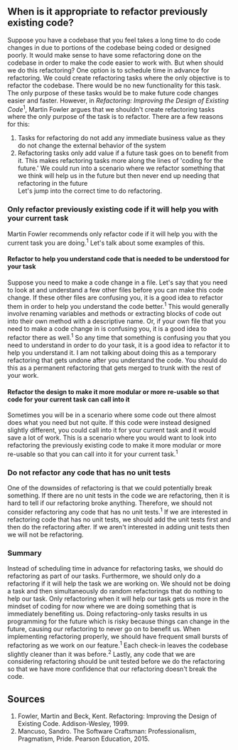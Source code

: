 ## When is it appropriate to refactor previously existing code?
Suppose you have a codebase that you feel takes a long time to do code changes in due to portions of the codebase being coded or designed poorly. It would make sense to have some refactoring done on the codebase in order to make the code easier to work with. But when should we do this refactoring? One option is to schedule time in advance for refactoring. We could create refactoring tasks where the only objective is to refactor the codebase. There would be no new functionality for this task. The only purpose of these tasks would be to make future code changes easier and faster. However, in *Refactoring: Improving the Design of Existing Code*<sup>1</sup>, Martin Fowler argues that we shouldn't create refactoring tasks where the only purpose of the task is to refactor. There are a few reasons for this:
1. Tasks for refactoring do not add any immediate business value as they do not change the external behavior of the system  
2. Refactoring tasks only add value if a future task goes on to benefit from it. This makes refactoring tasks more along the lines of 'coding for the future.'  We could run into a scenario where we refactor something that we think will help us in the future but then never end up needing that refactoring in the future  
Let's jump into the correct time to do refactoring.

### Only refactor previously existing code if it will help you with your current task
Martin Fowler recommends only refactor code if it will help you with the current task you are doing.<sup>1</sup> Let's talk about some examples of this.

#### Refactor to help you understand code that is needed to be understood for your task
Suppose you need to make a code change in a file. Let's say that you need to look at and understand a few other files before you can make this code change. If these other files are confusing you, it is a good idea to refactor them in order to help you understand the code better.<sup>1</sup> This would generally involve renaming variables and methods or extracting blocks of code out into their own method with a descriptive name. Or, if your own file that you need to make a code change in is confusing you, it is a good idea to refactor there as well.<sup>1</sup> So any time that something is confusing you that you need to understand in order to do your task, it is a good idea to refactor it to help you understand it. I am not talking about doing this as a temporary refactoring that gets undone after you understand the code. You should do this as a permanent refactoring that gets merged to trunk with the rest of your work.

#### Refactor the design to make it more modular or more re-usable so that code for your current task can call into it
Sometimes you will be in a scenario where some code out there almost does what you need but not quite. If this code were instead designed slightly different, you could call into it for your current task and it would save a lot of work. This is a scenario where you would want to look into refactoring the previously existing code to make it more modular or more re-usable so that you can call into it for your current task.<sup>1</sup>

### Do not refactor any code that has no unit tests
One of the downsides of refactoring is that we could potentially break something. If there are no unit tests in the code we are refactoring, then it is hard to tell if our refactoring broke anything. Therefore, we should not consider refactoring any code that has no unit tests.<sup>1</sup> If we are interested in refactoring code that has no unit tests, we should add the unit tests first and then do the refactoring after. If we aren't interested in adding unit tests then we will not be refactoring.

### Summary
Instead of scheduling time in advance for refactoring tasks, we should do refactoring as part of our tasks. Furthermore, we should only do a refactoring if it will help the task we are working on. We should not be doing a task and then simultaneously do random refactorings that do nothing to help our task. Only refactoring when it will help our task gets us more in the mindset of coding for now where we are doing something that is immediately benefiting us. Doing refactoring-only tasks results in us programming for the future which is risky because things can change in the future, causing our refactoring to never go on to benefit us. When implementing refactoring properly, we should have frequent small bursts of refactoring as we work on our feature.<sup>1</sup> Each check-in leaves the codebase slightly cleaner than it was before.<sup>2</sup> Lastly, any code that we are considering refactoring should be unit tested before we do the refactoring so that we have more confidence that our refactoring doesn't break the code.

## Sources
1. Fowler, Martin and Beck, Kent. Refactoring: Improving the Design of Existing Code. Addison-Wesley, 1999.  
2. Mancuso, Sandro. The Software Craftsman: Professionalism, Pragmatism, Pride. Pearson Education, 2015.
